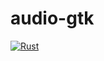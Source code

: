 # audio-gtk
[![Rust](https://github.com/tbuen/audio-gtk/actions/workflows/rust.yml/badge.svg)](https://github.com/tbuen/audio-gtk/actions/workflows/rust.yml)
